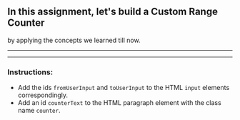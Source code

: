 ## In this assignment, let's build a **Custom Range Counter**  
by applying the concepts we learned till now.

---



---

### Instructions:

- Add the ids `fromUserInput` and `toUserInput` to the HTML `input` elements correspondingly.  
- Add an id `counterText` to the HTML paragraph element with the class name `counter`.
